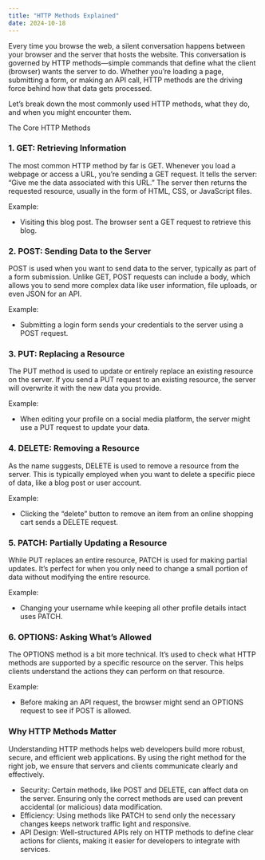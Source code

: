 ```yaml
---
title: "HTTP Methods Explained"
date: 2024-10-18
---
```


Every time you browse the web, a silent conversation happens between your browser and the server that hosts the website. 
This conversation is governed by HTTP methods—simple commands that define what the client (browser) wants the server to 
do. Whether you’re loading a page, submitting a form, or making an API call, HTTP methods are the driving force behind 
how that data gets processed.

Let’s break down the most commonly used HTTP methods, what they do, and when you might encounter them.

The Core HTTP Methods

### 1. GET: Retrieving Information

The most common HTTP method by far is GET. Whenever you load a webpage or access a URL, you’re sending a GET request. It 
tells the server: “Give me the data associated with this URL.” The server then returns the requested resource, usually 
in the form of HTML, CSS, or JavaScript files.

Example:

- Visiting this blog post. The browser sent a GET request to retrieve this blog.

### 2. POST: Sending Data to the Server

POST is used when you want to send data to the server, typically as part of a form submission. Unlike GET, POST requests 
can include a body, which allows you to send more complex data like user information, file uploads, or even JSON for an 
API.

Example:

- Submitting a login form sends your credentials to the server using a POST request.

### 3. PUT: Replacing a Resource

The PUT method is used to update or entirely replace an existing resource on the server. If you send a PUT request to an 
existing resource, the server will overwrite it with the new data you provide.

Example:

- When editing your profile on a social media platform, the server might use a PUT request to update your data.

### 4. DELETE: Removing a Resource

As the name suggests, DELETE is used to remove a resource from the server. This is typically employed when you want to 
delete a specific piece of data, like a blog post or user account.

Example:

- Clicking the “delete” button to remove an item from an online shopping cart sends a DELETE request.

### 5. PATCH: Partially Updating a Resource

While PUT replaces an entire resource, PATCH is used for making partial updates. It’s perfect for when you only need to 
change a small portion of data without modifying the entire resource.

Example:

- Changing your username while keeping all other profile details intact uses PATCH.

### 6. OPTIONS: Asking What’s Allowed

The OPTIONS method is a bit more technical. It’s used to check what HTTP methods are supported by a specific resource on 
the server. This helps clients understand the actions they can perform on that resource.

Example:

- Before making an API request, the browser might send an OPTIONS request to see if POST is allowed.

### Why HTTP Methods Matter

Understanding HTTP methods helps web developers build more robust, secure, and efficient web applications. By using the 
right method for the right job, we ensure that servers and clients communicate clearly and effectively.

- Security: Certain methods, like POST and DELETE, can affect data on the server. Ensuring only the correct methods are 
used can prevent accidental (or malicious) data modification.
- Efficiency: Using methods like PATCH to send only the necessary changes keeps network traffic light and responsive.
- API Design: Well-structured APIs rely on HTTP methods to define clear actions for clients, making it easier for 
developers to integrate with services.